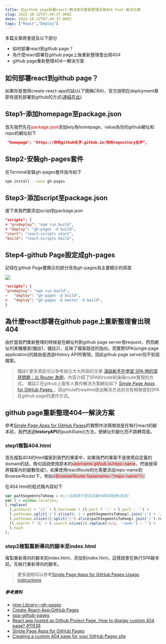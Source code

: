 ```yaml
---
title: 在github page部署react—簡述為何重新整理出現404 feat.解決方案
slug: 2022-10-12T07:49:37.000Z
date: 2022-10-12T07:49:37.000Z
tags: ["React","Deploy"]
---
```


<style> 
.rem25{
font-size:2.5rem;
}
.rem40{
font-size:4.0rem;
}
.red {
color:red;
}
.blue{
  color:blue;
}
.green{
  color:green;
}
.gray{
background-color:#D3D3D3;
}
.bdrs{
  border-radius: 4px;
}
</style>

本篇文章將會提及以下部分
- 如何部署react到github page？
- 為什麼react部署在github page上後重新整理會出現404
- github page重新整理404—解決方案

## 如何部署react到github page？
如果你是使用create-react-app的話(以下簡稱CRA)，官方說明在deployment章節有提到部署到github的方式([連結在此](https://create-react-app.dev/docs/deployment/#github-pages))

## Step1–添加homepage至package.json

首先我們先在<span class="red">package.json</span>添加key為homepage，value為你的github網址和repo的網址如下
```json
 "homepage": "https://你的github名字.github.io/你的repository名字",
```
## Step2-安裝gh-pages套件
在Terminal安裝gh-pages套件指令如下
```bash
npm install --save gh-pages
```

## Step3-添加script至package.json
接下來我們要添加script到package.json
```json
"scripts": {
+ "predeploy": "npm run build",
+ "deploy": "gh-pages -d build",
"start": "react-scripts start",
"build": "react-scripts build",
```
## Step4-github Page設定成gh-pages

記得在github Page要顯示的部分改為gh-pages為主要顯示的頁面

![](https://i.imgur.com/mEjZirM.png)

```json
"scripts": {
"predeploy": "npm run build",
-   "deploy": "gh-pages -d build",
+   "deploy": "gh-pages -b master -d build",
}
```

## 為什麼react部署在github page上重新整理會出現404
由於當我們重新整理的時候是在網址列對github page server發request，然而網址列某種層面(備註1、備註2)，反映了檔案路徑的指向，而實際SPA(single page application)的路由是透過History API所實現，因此github page server找不到該檔案。

> 備註1:更多資訊可以參考胡立大大所寫的文章 [淺談新手在學習 SPA 時的常見問題：以 Router 為例](https://blog.huli.tw/2019/09/18/spa-common-problem-about-router/)，內容介紹了SPA的route和後端route實現的方式。
> 備註2:在github上面有人實作解決方案網址如下
> [Single Page Apps for GitHub Pages
](https://github.com/rafgraph/spa-github-pages#how-it-works)，該github的readme提出解決方法前也有稍微提到SPA在github page的運作方式。

## github page重新整理404—解決方案

參考[Single Page Apps for GitHub Pages](https://github.com/rafgraph/spa-github-pages#how-it-works)的實際作法簡單說是在執行react的腳本前，我們透過**historyAPI**的pushState()方法，使網址列變化而不跳轉頁面。

### step1複製404.html

首先複製404的html檔案到我們的專案中，如果我們的專案不是使用自定義的domain的話，換句話說使用原本的<span class="red gray bdrs">username.github.io/repo-name</span>，然後就得將檔案內的變數改成1，如果使用reactRoute的化需要添加repo-name到BrowserRouter下，例如<span class="red gray bdrs">&lt;BrowserRouter basename="/repo-name"/&gt;.</span>

在404.html的程式碼內容如下
```javascript
var pathSegmentsToKeep = 0;//如果是不是自定義的網域就把0改成1
var l = window.location;
l.replace(
  l.protocol + '//' + l.hostname + (l.port ? ':' + l.port : '') +
  l.pathname.split('/').slice(0, 1 + pathSegmentsToKeep).join('/') + '/?/' +
  l.pathname.slice(1).split('/').slice(pathSegmentsToKeep).join('/').replace(/&/g, '~and~') +
  (l.search ? '&' + l.search.slice(1).replace(/&/g, '~and~') : '') +
  l.hash
);
```

### step2複製重新導向的腳本至index.html
複製重新導向的腳本到index.html，添加到index.html，這樣就會在執行SPA腳本前，先執行重新導向的腳本。

> 更多說明可以參考[Single Page Apps for GitHub Pages-Usage instructions](https://github.com/rafgraph/spa-github-pages#usage-instructions)

##### 參考資料
 - [npm Library—gh-pages](https://www.npmjs.com/package/gh-pages)
 - [Create-React-App:GitHub Pages](https://create-react-app.dev/docs/deployment/#github-pages)
 - [spa-github-pages](https://github.com/rafgraph/spa-github-pages#usage-instructions)
 - [React app hosted as Github Project Page. How to display custom 404 page? #11938](https://github.com/facebook/create-react-app/discussions/11938)
 - [Single Page Apps for GitHub Pages](https://github.com/rafgraph/spa-github-pages)
 - [Creating a custom 404 page for your GitHub Pages site](https://docs.github.com/en/pages/getting-started-with-github-pages/creating-a-custom-404-page-for-your-github-pages-site)